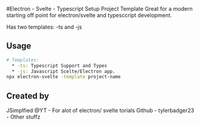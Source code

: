 #Electron - Svelte - Typescript Setup Project Template
Great for a modern starting off point for electron/svelte and typesccript development.

Has two templates:
-ts and -js

## Usage
```bash
# Templates:
  * -ts: Typescript Support and Types
  * -js: Javascript Scelte/Electron app.
npx electron-svelte -template project-name
```


## Created by 
JSimplfied @YT -  For alot of electron/ svelte torials
Github - tylerbadger23 - Other stuffz
